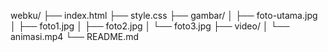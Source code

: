webku/
├── index.html
├── style.css
├── gambar/
│   ├── foto-utama.jpg
│   ├── foto1.jpg
│   ├── foto2.jpg
│   └── foto3.jpg
├── video/
│   └── animasi.mp4
└── README.md
